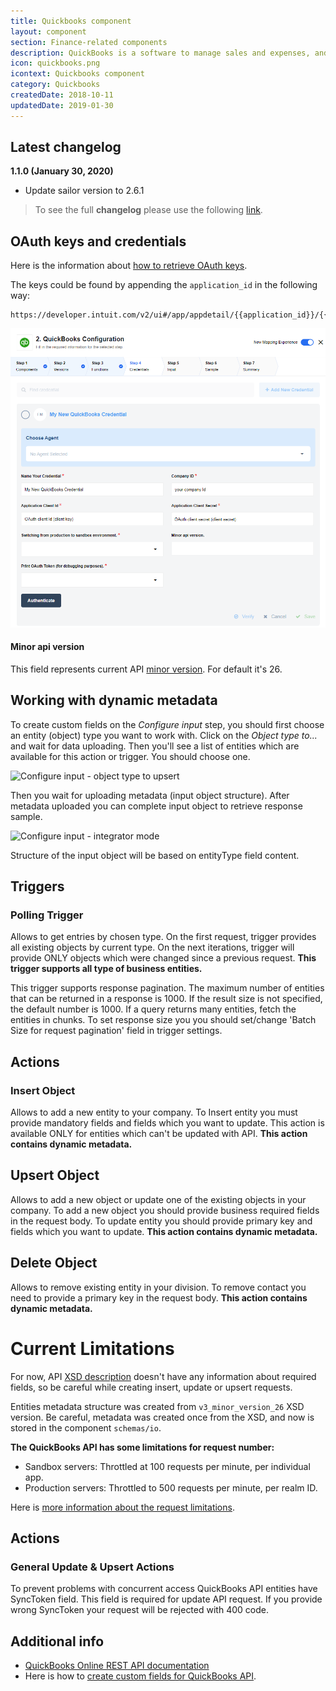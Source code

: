 ```yaml
---
title: Quickbooks component
layout: component
section: Finance-related components
description: QuickBooks is a software to manage sales and expenses, and keep track of daily transactions.
icon: quickbooks.png
icontext: Quickbooks component
category: Quickbooks
createdDate: 2018-10-11
updatedDate: 2019-01-30
---
```


## Latest changelog

**1.1.0 (January 30, 2020)**

* Update sailor version to 2.6.1

> To see the full **changelog** please use the following [link](/components/quickbooks/changelog).

## OAuth keys and credentials

Here is the information about [how to retrieve OAuth keys](https://developer.intuit.com/docs/00_quickbooks_online/1_get_started/40_get_development_keys).

The keys could be found by appending the `application_id` in the following way:
```
https://developer.intuit.com/v2/ui#/app/appdetail/{{application_id}}/{{application_id}}/keys
```

![OAuth keys and credentials](img/quickbooks-credentials.png)

#### Minor api version

This field represents current API [minor version](https://developer.intuit.com/app/developer/qbo/docs/develop/explore-the-quickbooks-online-api/minor-versions#minor-version-summary).
For default it's 26.

## Working with dynamic metadata

To create custom fields on the *Configure input* step, you should first choose an
entity (object) type you want to work with. Click on the *Object type to...* and wait for data uploading.
Then you'll see a list of entities which are available for this action or trigger. You should choose one.

![Configure input - object type to upsert](https://user-images.githubusercontent.com/22715422/47281969-0c476500-d5e6-11e8-999e-88911274e413.png)

Then you wait for uploading metadata (input object structure). After metadata uploaded you can complete input object to retrieve response sample.

![Configure input - integrator mode](https://user-images.githubusercontent.com/22715422/47282038-5d575900-d5e6-11e8-87b7-cde488e80be4.png)

Structure of the input object will be based on entityType field content.

## Triggers

### Polling Trigger

Allows to get entries by chosen type. On the first request, trigger provides all
existing objects by current type. On the next iterations, trigger will provide
ONLY objects which were changed since a previous request.
**This trigger supports all type of business entities.**

This trigger supports response pagination. The maximum number of entities that
can be returned in a response is 1000. If the result size is not specified, the
default number is 1000. If a query returns many entities, fetch the entities in chunks.
To set response size you you should set/change 'Batch Size for request pagination' field in trigger settings.

## Actions

### Insert Object

Allows to add a new entity to your company. To Insert entity you must provide
mandatory fields and fields which you want to update. This action is available
ONLY for entities which can't be updated with API. **This action contains dynamic metadata.**

## Upsert Object

Allows to add a new object or update one of the existing objects in your company.
To add a new object you should provide business required fields in the request body.
To update entity you should provide primary key and fields which you want to update.
**This action contains dynamic metadata.**

## Delete Object

Allows to remove existing entity in your division. To remove contact you need to
provide a primary key in the request body. **This action contains dynamic metadata.**


# Current Limitations

For now, API [XSD description](https://developer.intuit.com/docs/00_quickbooks_online/2_build/20_explore_the_quickbooks_online_api/80_minor_versions) doesn't have any information
about required fields, so be careful while creating insert, update or upsert requests.

Entities metadata structure was created from `v3_minor_version_26` XSD version.
Be careful, metadata was created once from the XSD, and now is stored in the component `schemas/io`.

**The QuickBooks API has some limitations for request number:**

*   Sandbox servers: Throttled at 100 requests per minute, per individual app.
*   Production servers: Throttled to 500 requests per minute, per realm ID.

Here is [more information about the request limitations](https://developer.intuit.com/docs/00_quickbooks_online/2_build/20_explore_the_quickbooks_online_api/80_minor_versions).

## Actions

### General Update & Upsert Actions

To prevent problems with concurrent access QuickBooks API entities have SyncToken
field. This field is required for update API request.
If you provide wrong SyncToken your request will be rejected with 400 code.

## Additional info

*  [QuickBooks Online REST API documentation](https://developer.intuit.com/docs/00_quickbooks_online/2_build/20_explore_the_quickbooks_online_api)
*  Here is how to [create custom fields for QuickBooks API](https://developer.intuit.com/docs/00_quickbooks_online/2_build/60_tutorials/0040_create_custom_fields).
